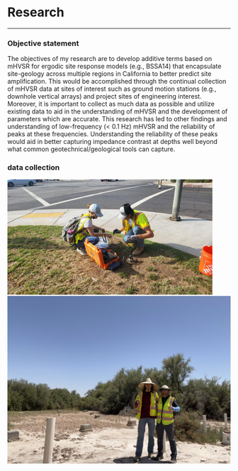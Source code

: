 # Research
---
### Objective statement

The objectives of my research are to develop additive terms based on mHVSR for ergodic site response models (e.g., BSSA14) that encapsulate site-geology across multiple regions in California to better predict site amplification. This would be accomplished through the continual collection of mHVSR data at sites of interest such as ground motion stations (e.g., downhole vertical arrays) and project sites of engineering interest. Moreover, it is important to collect as much data as possible and utilize existing data to aid in the understanding of mHVSR and the development of parameters which are accurate. This research has led to other findings and understanding of low-frequency (< 0.1 Hz) mHVSR and the reliability of peaks at these frequencies. Understanding the reliability of these peaks would aid in better capturing impedance contrast at depths well beyond what common geotechnical/geological tools can capture.

### data collection
<div>
<img src="https://github.com/fjornelas/FJOwebsite/blob/main/images/data_collection_photo.png?raw=true">
      </a></div>

<div>
<img src="https://github.com/fjornelas/FJOwebsite/blob/main/images/IMG_9377.jpg?raw=true">
      </a></div>


